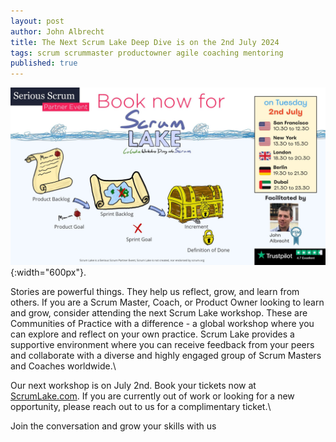 ```yaml
---
layout: post
author: John Albrecht
title: The Next Scrum Lake Deep Dive is on the 2nd July 2024
tags: scrum scrummaster productowner agile coaching mentoring
published: true
---
```


![our next workshop is on the 2nd July](\images\blog\2ndjuly24workshop.jpg){:width="600px"}.

Stories are powerful things. They help us reflect, grow, and learn from others. If you are a Scrum Master, Coach, or Product Owner looking to learn and grow, consider attending the next Scrum Lake workshop. These are Communities of Practice with a difference - a global workshop where you can explore and reflect on your own practice. Scrum Lake provides a supportive environment where you can receive feedback from your peers and collaborate with a diverse and highly engaged group of Scrum Masters and Coaches worldwide.\

Our next workshop is on July 2nd. Book your tickets now at [ScrumLake.com](https://ScrumLake.com/book/). If you are currently out of work or looking for a new opportunity, please reach out to us for a complimentary ticket.\

Join the conversation and grow your skills with us